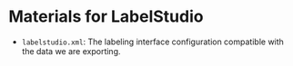 # Materials for LabelStudio

* `labelstudio.xml`: The labeling interface configuration compatible with the data we are exporting.
